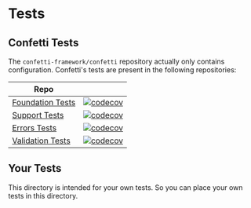 # Tests

## Confetti Tests

The `confetti-framework/confetti` repository actually only contains configuration. Confetti's tests are present in the following repositories:

| Repo     |  |
| ---      | ---       |
| [Foundation Tests](https://github.com/confetti-framework/foundation/tree/master/test) | [![codecov](https://codecov.io/gh/confetti-framework/foundation/branch/main/graph/badge.svg?token=S8S1H6D2SA)](https://codecov.io/gh/confetti-framework/foundation) | 
| [Support Tests](https://github.com/confetti-framework/support/tree/master/test) | [![codecov](https://codecov.io/gh/confetti-framework/support/branch/main/graph/badge.svg?token=PO1LXMX6SB)](https://codecov.io/gh/confetti-framework/support) | 
| [Errors Tests](https://github.com/confetti-framework/errors) | [![codecov](https://codecov.io/gh/confetti-framework/errors/branch/main/graph/badge.svg?token=8ANZG4V48V)](https://codecov.io/gh/confetti-framework/errors) | 
| [Validation Tests](https://github.com/confetti-framework/validation/tree/main/test) | [![codecov](https://codecov.io/gh/confetti-framework/validation/branch/main/graph/badge.svg?token=JWQJH4R1SF)](https://codecov.io/gh/confetti-framework/validation) |

## Your Tests

This directory is intended for your own tests. So you can place your own tests in this directory.
